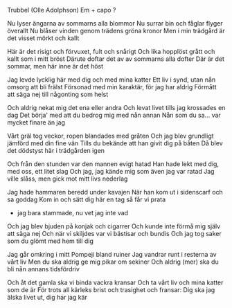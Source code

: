 Trubbel (Olle Adolphson) Em + capo ?

Nu lyser ängarna av sommarns alla blommor
Nu surrar bin och fåglar flyger överallt
Nu blåser vinden genom trädens gröna kronor
Men i min trädgård är det visset mörkt och kallt

Här är det risigt och förvuxet, fult och snårigt
Och lika hopplöst grått och kallt som i mitt bröst
Därute doftar det av av sommarns alla dofter
Där är det sommar, men här inne är det höst

Jag levde lycklig här med dig och med mina katter
Ett liv i synd, utan nån omsorg att bli frälst
Försonad med min karaktär, för jag har aldrig
Förmått att säga nej till någonting som helst

Och aldrig nekat mig det ena eller andra
Och levat livet tills jag krossades en dag
Det börja' med att du bedrog mig med nån annan
Nån som du sa... var mycket finare än jag

Vårt gräl tog veckor, ropen blandades med gråten
Och jag blev grundligt jämförd med din fine vän
Tills du bekände att han givit dig på båten
Då blev det dödstyst här i trädgården igen

Och från den stunden var den mannen evigt hatad
Han hade lekt med dig, med oss, ett litet slag
Och jag, jag kände mig som även jag var ratad
Jag ville slåss, men gick mot mitt livs nederlag

Jag hade hammaren beredd under kavajen
När han kom ut i sidenscarf och sa goddag
Kom in och sätt dig här en tag så får vi prata
- jag bara stammade, nu vet jag inte vad

Och jag blev bjuden på konjak och cigarrer
Och kunde inte förmå mig själv att säga nej
Och när vi skiljdes var vi bästisar och bundis
Och jag tog saker som du glömt med hem till dig

Jag går omkring i mitt Pompeji bland ruiner
Jag vandrar runt i resterna av vårt liv
Men du ska aldrig ge mig pikar om sekiner
Och aldrig (mer) ska du bli nån annans tidsfördriv

Och åt det gamla ska vi binda vackra kransar
Och ta vårt liv och mina katter som de är
För trots all kärleks brist och trasighet och fransar:
Dig ska jag älska livet ut, dig har jag kär